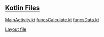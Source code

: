 ## [Kotlin Files](app/src/main/java/com/ferhat/dailyspendcalculator)

[MainActivity.kt](app/src/main/java/com/ferhat/dailyspendcalculator/MainActivity.kt)
[funcsCalculate.kt](app/src/main/java/com/ferhat/dailyspendcalculator/funcsCalculate.kt)
[funcsData.kt](app/src/main/java/com/ferhat/dailyspendcalculator/)

[Layout file](app/src/main/res/layout/activity_main.xml)
